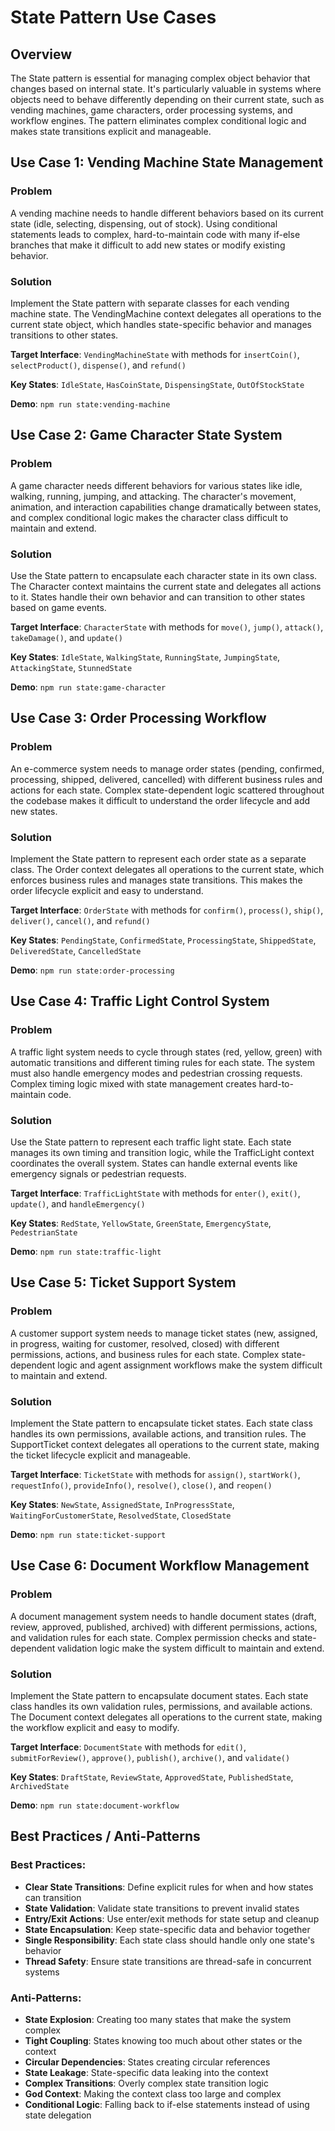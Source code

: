 # State Pattern Use Cases

## Overview

The State pattern is essential for managing complex object behavior that changes based on internal state. It's particularly valuable in systems where objects need to behave differently depending on their current state, such as vending machines, game characters, order processing systems, and workflow engines. The pattern eliminates complex conditional logic and makes state transitions explicit and manageable.

## Use Case 1: Vending Machine State Management

### Problem
A vending machine needs to handle different behaviors based on its current state (idle, selecting, dispensing, out of stock). Using conditional statements leads to complex, hard-to-maintain code with many if-else branches that make it difficult to add new states or modify existing behavior.

### Solution
Implement the State pattern with separate classes for each vending machine state. The VendingMachine context delegates all operations to the current state object, which handles state-specific behavior and manages transitions to other states.

**Target Interface**: `VendingMachineState` with methods for `insertCoin()`, `selectProduct()`, `dispense()`, and `refund()`

**Key States**: `IdleState`, `HasCoinState`, `DispensingState`, `OutOfStockState`

**Demo**: `npm run state:vending-machine`

## Use Case 2: Game Character State System

### Problem
A game character needs different behaviors for various states like idle, walking, running, jumping, and attacking. The character's movement, animation, and interaction capabilities change dramatically between states, and complex conditional logic makes the character class difficult to maintain and extend.

### Solution
Use the State pattern to encapsulate each character state in its own class. The Character context maintains the current state and delegates all actions to it. States handle their own behavior and can transition to other states based on game events.

**Target Interface**: `CharacterState` with methods for `move()`, `jump()`, `attack()`, `takeDamage()`, and `update()`

**Key States**: `IdleState`, `WalkingState`, `RunningState`, `JumpingState`, `AttackingState`, `StunnedState`

**Demo**: `npm run state:game-character`

## Use Case 3: Order Processing Workflow

### Problem
An e-commerce system needs to manage order states (pending, confirmed, processing, shipped, delivered, cancelled) with different business rules and actions for each state. Complex state-dependent logic scattered throughout the codebase makes it difficult to understand the order lifecycle and add new states.

### Solution
Implement the State pattern to represent each order state as a separate class. The Order context delegates all operations to the current state, which enforces business rules and manages state transitions. This makes the order lifecycle explicit and easy to understand.

**Target Interface**: `OrderState` with methods for `confirm()`, `process()`, `ship()`, `deliver()`, `cancel()`, and `refund()`

**Key States**: `PendingState`, `ConfirmedState`, `ProcessingState`, `ShippedState`, `DeliveredState`, `CancelledState`

**Demo**: `npm run state:order-processing`

## Use Case 4: Traffic Light Control System

### Problem
A traffic light system needs to cycle through states (red, yellow, green) with automatic transitions and different timing rules for each state. The system must also handle emergency modes and pedestrian crossing requests. Complex timing logic mixed with state management creates hard-to-maintain code.

### Solution
Use the State pattern to represent each traffic light state. Each state manages its own timing and transition logic, while the TrafficLight context coordinates the overall system. States can handle external events like emergency signals or pedestrian requests.

**Target Interface**: `TrafficLightState` with methods for `enter()`, `exit()`, `update()`, and `handleEmergency()`

**Key States**: `RedState`, `YellowState`, `GreenState`, `EmergencyState`, `PedestrianState`

**Demo**: `npm run state:traffic-light`

## Use Case 5: Ticket Support System

### Problem
A customer support system needs to manage ticket states (new, assigned, in progress, waiting for customer, resolved, closed) with different permissions, actions, and business rules for each state. Complex state-dependent logic and agent assignment workflows make the system difficult to maintain and extend.

### Solution
Implement the State pattern to encapsulate ticket states. Each state class handles its own permissions, available actions, and transition rules. The SupportTicket context delegates all operations to the current state, making the ticket lifecycle explicit and manageable.

**Target Interface**: `TicketState` with methods for `assign()`, `startWork()`, `requestInfo()`, `provideInfo()`, `resolve()`, `close()`, and `reopen()`

**Key States**: `NewState`, `AssignedState`, `InProgressState`, `WaitingForCustomerState`, `ResolvedState`, `ClosedState`

**Demo**: `npm run state:ticket-support`

## Use Case 6: Document Workflow Management

### Problem
A document management system needs to handle document states (draft, review, approved, published, archived) with different permissions, actions, and validation rules for each state. Complex permission checks and state-dependent validation logic make the system difficult to maintain and extend.

### Solution
Implement the State pattern to encapsulate document states. Each state class handles its own validation rules, permissions, and available actions. The Document context delegates all operations to the current state, making the workflow explicit and easy to modify.

**Target Interface**: `DocumentState` with methods for `edit()`, `submitForReview()`, `approve()`, `publish()`, `archive()`, and `validate()`

**Key States**: `DraftState`, `ReviewState`, `ApprovedState`, `PublishedState`, `ArchivedState`

**Demo**: `npm run state:document-workflow`

## Best Practices / Anti-Patterns

### Best Practices:
- **Clear State Transitions**: Define explicit rules for when and how states can transition
- **State Validation**: Validate state transitions to prevent invalid states
- **Entry/Exit Actions**: Use enter/exit methods for state setup and cleanup
- **State Encapsulation**: Keep state-specific data and behavior together
- **Single Responsibility**: Each state class should handle only one state's behavior
- **Thread Safety**: Ensure state transitions are thread-safe in concurrent systems

### Anti-Patterns:
- **State Explosion**: Creating too many states that make the system complex
- **Tight Coupling**: States knowing too much about other states or the context
- **Circular Dependencies**: States creating circular references
- **State Leakage**: State-specific data leaking into the context
- **Complex Transitions**: Overly complex state transition logic
- **God Context**: Making the context class too large and complex
- **Conditional Logic**: Falling back to if-else statements instead of using state delegation 